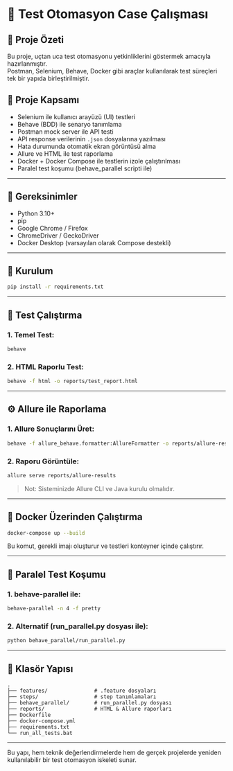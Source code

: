 # 🧪 Test Otomasyon Case Çalışması

## 🎯 Proje Özeti

Bu proje, uçtan uca test otomasyonu yetkinliklerini göstermek amacıyla hazırlanmıştır.  
Postman, Selenium, Behave, Docker gibi araçlar kullanılarak test süreçleri tek bir yapıda birleştirilmiştir.

## 🚀 Proje Kapsamı

- Selenium ile kullanıcı arayüzü (UI) testleri
- Behave (BDD) ile senaryo tanımlama
- Postman mock server ile API testi
- API response verilerinin `.json` dosyalarına yazılması
- Hata durumunda otomatik ekran görüntüsü alma
- Allure ve HTML ile test raporlama
- Docker + Docker Compose ile testlerin izole çalıştırılması
- Paralel test koşumu (behave_parallel scripti ile)

---

## 🧱 Gereksinimler

- Python 3.10+
- pip
- Google Chrome / Firefox
- ChromeDriver / GeckoDriver
- Docker Desktop (varsayılan olarak Compose destekli)

---

## 🔧 Kurulum

```bash
pip install -r requirements.txt
```

---

## 🧪 Test Çalıştırma

### 1. Temel Test:
```bash
behave
```

### 2. HTML Raporlu Test:
```bash
behave -f html -o reports/test_report.html
```

---

## ⚙️ Allure ile Raporlama

### 1. Allure Sonuçlarını Üret:
```bash
behave -f allure_behave.formatter:AllureFormatter -o reports/allure-results
```

### 2. Raporu Görüntüle:
```bash
allure serve reports/allure-results
```

> Not: Sisteminizde Allure CLI ve Java kurulu olmalıdır.

---

## 🐳 Docker Üzerinden Çalıştırma

```bash
docker-compose up --build
```

Bu komut, gerekli imajı oluşturur ve testleri konteyner içinde çalıştırır.

---

## 🔄 Paralel Test Koşumu

### 1. behave-parallel ile:
```bash
behave-parallel -n 4 -f pretty
```

### 2. Alternatif (run_parallel.py dosyası ile):
```bash
python behave_parallel/run_parallel.py
```

---

## 📂 Klasör Yapısı

```
.
├── features/               # .feature dosyaları
├── steps/                  # step tanımlamaları
├── behave_parallel/        # run_parallel.py dosyası
├── reports/                # HTML & Allure raporları
├── Dockerfile
├── docker-compose.yml
├── requirements.txt
└── run_all_tests.bat
```

---

Bu yapı, hem teknik değerlendirmelerde hem de gerçek projelerde yeniden kullanılabilir bir test otomasyon iskeleti sunar.
